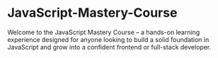# JavaScript-Mastery-Course
Welcome to the JavaScript Mastery Course – a hands-on learning experience designed for anyone looking to build a solid foundation in JavaScript and grow into a confident frontend or full-stack developer.
